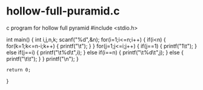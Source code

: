 # hollow-full-puramid.c
c program for hollow full pyramid
#include <stdio.h>

int main()
{
    int i,j,n,k;
	scanf("%d",&n);
	for(i=1;i<=n;i++)
	{
	    if(i<n)
	    {
	        for(k=1;k<=n-i;k++)
	        {
	            printf("\t");
	        }
	    }
	    for(j=1;j<=i;j++)
	    {
	        if(j==1)
	        {
	         printf("1\t");
	        }
	         else if(j==i)
	         {
	             printf("\t%d\t",i);
	         }
	         else if(i==n)
	         {
	             printf("\t%d\t",j);
	         }
	         else
	         {
	             printf("\t\t");
	         }
	    }
	    printf("\n");
	}

    return 0;
}
